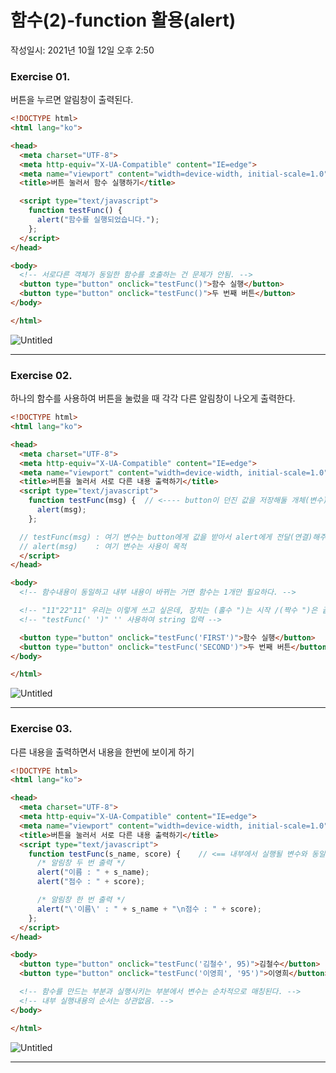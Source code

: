 # 함수(2)-function 활용(alert)
작성일시: 2021년 10월 12일 오후 2:50

### Exercise 01.

버튼을 누르면 알림창이 출력된다.

```html
<!DOCTYPE html>
<html lang="ko">

<head>
  <meta charset="UTF-8">
  <meta http-equiv="X-UA-Compatible" content="IE=edge">
  <meta name="viewport" content="width=device-width, initial-scale=1.0">
  <title>버튼 눌러서 함수 실행하기</title>

  <script type="text/javascript">
    function testFunc() {
      alert("함수를 실행되었습니다.");
    };
  </script>
</head>

<body>
  <!-- 서로다른 객체가 동일한 함수를 호출하는 건 문제가 안됨. -->
  <button type="button" onclick="testFunc()">함수 실행</button>
  <button type="button" onclick="testFunc()">두 번째 버튼</button>
</body>

</html>
```

![Untitled](https://s3.us-west-2.amazonaws.com/secure.notion-static.com/67fd7d16-a921-451d-ba7c-2e23e35cb6b7/Untitled.png?X-Amz-Algorithm=AWS4-HMAC-SHA256&X-Amz-Content-Sha256=UNSIGNED-PAYLOAD&X-Amz-Credential=AKIAT73L2G45EIPT3X45%2F20211220%2Fus-west-2%2Fs3%2Faws4_request&X-Amz-Date=20211220T074442Z&X-Amz-Expires=86400&X-Amz-Signature=1879de72492d2bc46e3bf6c78c148bc70d5d3c4af71dc283a1841c9ec476b80f&X-Amz-SignedHeaders=host&response-content-disposition=filename%20%3D%22Untitled.png%22&x-id=GetObject)

---

### Exercise 02.

하나의 함수를 사용하여 버튼을 눌렀을 때 각각 다른 알림창이 나오게 출력한다.

```html
<!DOCTYPE html>
<html lang="ko">

<head>
  <meta charset="UTF-8">
  <meta http-equiv="X-UA-Compatible" content="IE=edge">
  <meta name="viewport" content="width=device-width, initial-scale=1.0">
  <title>버튼을 눌러서 서로 다른 내용 출력하기</title>
  <script type="text/javascript">
    function testFunc(msg) {  // <---- button이 던진 값을 저장해둘 개체(변수)가 필요함
      alert(msg);
    };

  // testFunc(msg) : 여기 변수는 button에게 값을 받아서 alert에게 전달(연결)해주는 역할         ===> [매개변수]
  // alert(msg)    : 여기 변수는 사용이 목적                                                  ===> [일반변수]
  </script>
</head>

<body>
  <!-- 함수내용이 동일하고 내부 내용이 바뀌는 거면 함수는 1개만 필요하다. -->

  <!-- "11"22"11" 우리는 이렇게 쓰고 싶은데, 장치는 (홀수 ")는 시작 /(짝수 ")은 끝으로 인식한다.     ===> "11"22"33" -->
  <!-- "testFunc(' ')" '' 사용하여 string 입력 -->

  <button type="button" onclick="testFunc('FIRST')">함수 실행</button>
  <button type="button" onclick="testFunc('SECOND')">두 번째 버튼</button>
</body>

</html>
```

![Untitled](https://s3.us-west-2.amazonaws.com/secure.notion-static.com/4984db9b-c89e-4c9b-86f4-4956bdc36f65/Untitled.png?X-Amz-Algorithm=AWS4-HMAC-SHA256&X-Amz-Content-Sha256=UNSIGNED-PAYLOAD&X-Amz-Credential=AKIAT73L2G45EIPT3X45%2F20211220%2Fus-west-2%2Fs3%2Faws4_request&X-Amz-Date=20211220T074453Z&X-Amz-Expires=86400&X-Amz-Signature=b82f970ba937160086a32ad6cb7fdd15ef987596c11022384f38ba0db01ad957&X-Amz-SignedHeaders=host&response-content-disposition=filename%20%3D%22Untitled.png%22&x-id=GetObject)

---

### Exercise 03.

다른 내용을 출력하면서 내용을 한번에 보이게 하기

```html
<!DOCTYPE html>
<html lang="ko">

<head>
  <meta charset="UTF-8">
  <meta http-equiv="X-UA-Compatible" content="IE=edge">
  <meta name="viewport" content="width=device-width, initial-scale=1.0">
  <title>버튼을 눌러서 서로 다른 내용 출력하기</title>
  <script type="text/javascript">
    function testFunc(s_name, score) {    // <== 내부에서 실행될 변수와 동일한 변수가 필요함
      /* 알림창 두 번 출력 */
      alert("이름 : " + s_name);
      alert("점수 : " + score);

      /* 알림창 한 번 출력 */
      alert("\'이름\' : " + s_name + "\n점수 : " + score);
    };
  </script>
</head>

<body>
  <button type="button" onclick="testFunc('김철수', 95)">김철수</button>
  <button type="button" onclick="testFunc('이영희', '95')">이영희</button>

  <!-- 함수를 만드는 부분과 실행시키는 부분에서 변수는 순차적으로 매칭된다. -->
  <!-- 내부 실행내용의 순서는 상관없음. -->
</body>

</html>
```

![Untitled](https://s3.us-west-2.amazonaws.com/secure.notion-static.com/e6aa1725-693b-4a3c-9938-fddbef78f129/Untitled.png?X-Amz-Algorithm=AWS4-HMAC-SHA256&X-Amz-Content-Sha256=UNSIGNED-PAYLOAD&X-Amz-Credential=AKIAT73L2G45EIPT3X45%2F20211220%2Fus-west-2%2Fs3%2Faws4_request&X-Amz-Date=20211220T074503Z&X-Amz-Expires=86400&X-Amz-Signature=b5016a2aab62836d7ff5071184da4acf0ddcc226f05c551d330492b70847f6c9&X-Amz-SignedHeaders=host&response-content-disposition=filename%20%3D%22Untitled.png%22&x-id=GetObject)

---